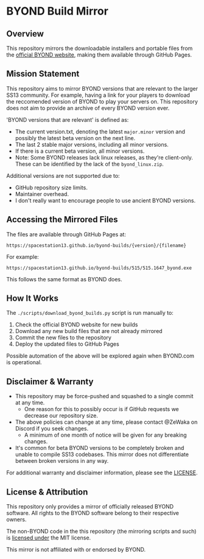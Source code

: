 # BYOND Build Mirror

## Overview

This repository mirrors the downloadable installers and portable files from the [official BYOND website](https://www.byond.com/download/build/), making them available through GitHub Pages.

## Mission Statement
This repository aims to mirror BYOND versions that are relevant to the larger SS13 community. 
For example, having a link for your players to download the reccomended version of BYOND to play your servers on.
This repository does not aim to provide an archive of every BYOND version ever.

'BYOND versions that are relevant' is defined as:
* The current version.txt, denoting the latest `major.minor` version and possibly the latest beta version on the next line.
* The last 2 stable major versions, including all minor versions.
* If there is a current beta version, all minor versions.
* Note: Some BYOND releases lack linux releases, as they're client-only. These can be identified by the lack of the `byond_linux.zip`.

Additional versions are not supported due to:
* GitHub repository size limits.
* Maintainer overhead.
* I don't really want to encourage people to use ancient BYOND versions.

## Accessing the Mirrored Files

The files are available through GitHub Pages at:

```
https://spacestation13.github.io/byond-builds/{version}/{filename}
```

For example:
```
https://spacestation13.github.io/byond-builds/515/515.1647_byond.exe
```

This follows the same format as BYOND does.

## How It Works

The `./scripts/download_byond_builds.py` script is run manually to:

1. Check the official BYOND website for new builds
2. Download any new build files that are not already mirrored
3. Commit the new files to the repository
4. Deploy the updated files to GitHub Pages

Possible automation of the above will be explored again when BYOND.com is operational.

## Disclaimer & Warranty

* This repository may be force-pushed and squashed to a single commit at any time.
  * One reason for this to possibly occur is if GitHub requests we decrease our repository size.
* The above policies can change at any time, please contact @ZeWaka on Discord if you seek changes.
  * A minimum of one month of notice will be given for any breaking changes.
* It's common for beta BYOND versions to be completely broken and unable to compile SS13 codebases. This mirror does not differentiate between broken versions in any way.
 
For additional warranty and disclaimer information, please see the [LICENSE](./LICENSE).

## License & Attribution

This repository only provides a mirror of officially released BYOND software. All rights to the BYOND software belong to their respective owners.

The non-BYOND code in the this repository (the mirroring scripts and such) is [licensed under](./LICENSE) the MIT license.

This mirror is not affiliated with or endorsed by BYOND.
